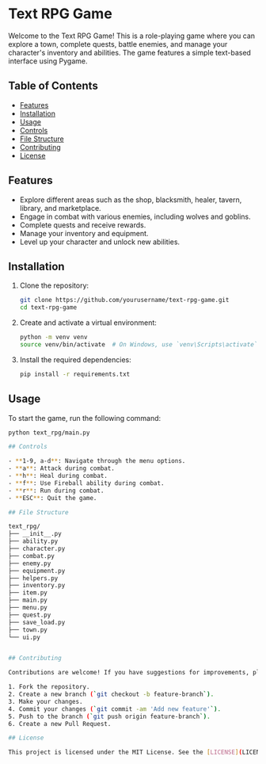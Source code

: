 # Text RPG Game

Welcome to the Text RPG Game! This is a role-playing game where you can explore a town, complete quests, battle enemies, and manage your character's inventory and abilities. The game features a simple text-based interface using Pygame.

## Table of Contents

- [Features](#features)
- [Installation](#installation)
- [Usage](#usage)
- [Controls](#controls)
- [File Structure](#file-structure)
- [Contributing](#contributing)
- [License](#license)

## Features

- Explore different areas such as the shop, blacksmith, healer, tavern, library, and marketplace.
- Engage in combat with various enemies, including wolves and goblins.
- Complete quests and receive rewards.
- Manage your inventory and equipment.
- Level up your character and unlock new abilities.

## Installation

1. Clone the repository:

    ```bash
    git clone https://github.com/yourusername/text-rpg-game.git
    cd text-rpg-game
    ```

2. Create and activate a virtual environment:

    ```bash
    python -m venv venv
    source venv/bin/activate  # On Windows, use `venv\Scripts\activate`
    ```

3. Install the required dependencies:

    ```bash
    pip install -r requirements.txt
    ```

## Usage

To start the game, run the following command:

```bash
python text_rpg/main.py

## Controls

- **1-9, a-d**: Navigate through the menu options.
- **a**: Attack during combat.
- **h**: Heal during combat.
- **f**: Use Fireball ability during combat.
- **r**: Run during combat.
- **ESC**: Quit the game.

## File Structure

text_rpg/
├── __init__.py
├── ability.py
├── character.py
├── combat.py
├── enemy.py
├── equipment.py
├── helpers.py
├── inventory.py
├── item.py
├── main.py
├── menu.py
├── quest.py
├── save_load.py
├── town.py
└── ui.py


## Contributing

Contributions are welcome! If you have suggestions for improvements, please open an issue or submit a pull request.

1. Fork the repository.
2. Create a new branch (`git checkout -b feature-branch`).
3. Make your changes.
4. Commit your changes (`git commit -am 'Add new feature'`).
5. Push to the branch (`git push origin feature-branch`).
6. Create a new Pull Request.

## License

This project is licensed under the MIT License. See the [LICENSE](LICENSE) file for details.


